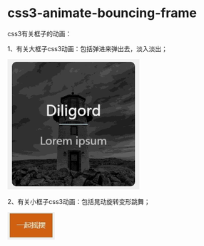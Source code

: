 # css3-animate-bouncing-frame
css3有关框子的动画：

1、有关大框子css3动画：包括弹进来弹出去，淡入淡出；

![](readmeImg/jdfw.gif)

2、有关小框子css3动画：包括晃动旋转变形跳舞；

![](readmeImg/small.gif)
